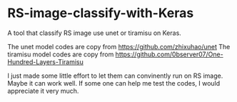# RS-image-classify-with-Keras
A tool that classify RS image use unet or tiramisu on Keras.

The unet model codes are copy from https://github.com/zhixuhao/unet
The tiramisu model codes are copy from https://github.com/0bserver07/One-Hundred-Layers-Tiramisu

I just made some little effort to let them can convinently run on RS image.
Maybe it can work well.
If some one can help me test the codes, I would appreciate it very much.
